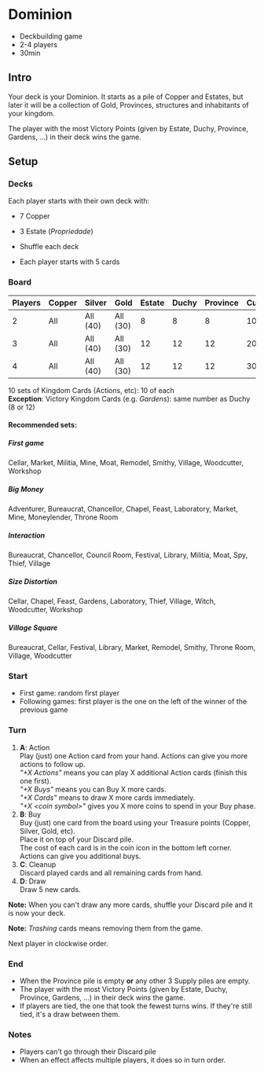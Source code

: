 # Dominion

- Deckbuilding game
- 2-4 players
- 30min

## Intro

Your deck is your Dominion. It starts as a pile of Copper and Estates, but later it will be a collection of Gold,
Provinces, structures and inhabitants of your kingdom.

The player with the most Victory Points (given by Estate, Duchy, Province, Gardens, ...) in their deck wins the game.

## Setup

### Decks

Each player starts with their own deck with:
- 7 Copper
- 3 Estate (*Propriedade*)

- Shuffle each deck
- Each player starts with 5 cards

### Board

| Players | Copper | Silver   | Gold     | Estate | Duchy | Province | Curse | 
| ------- | ------ | -------- | -------- | ------ | ----- | -------- | ----- |
| 2       | All    | All (40) | All (30) | 8      | 8     | 8        | 10    |
| 3       | All    | All (40) | All (30) | 12     | 12    | 12       | 20    |
| 4       | All    | All (40) | All (30) | 12     | 12    | 12       | 30    |

10 sets of Kingdom Cards (Actions, etc): 10 of each  
**Exception**: Victory Kingdom Cards (e.g. *Gardens*): same number as Duchy (8 or 12)

#### Recommended sets:

##### First game
Cellar, Market, Militia, Mine, Moat, Remodel, Smithy, Village, Woodcutter, Workshop

##### Big Money
Adventurer, Bureaucrat, Chancellor, Chapel, Feast, Laboratory, Market, Mine, Moneylender, Throne Room

##### Interaction
Bureaucrat, Chancellor, Council Room, Festival, Library, Militia, Moat, Spy, Thief, Village

##### Size Distortion
Cellar, Chapel, Feast, Gardens, Laboratory, Thief, Village, Witch, Woodcutter, Workshop

##### Village Square
Bureaucrat, Cellar, Festival, Library, Market, Remodel, Smithy, Throne Room, Village, Woodcutter

### Start

- First game: random first player
- Following games: first player is the one on the left of the winner of the previous game

### Turn

1. **A**: Action  
  Play (just) one Action card from your hand. Actions can give you more actions to follow up.  
  *"+X Actions"* means you can play X additional Action cards (finish this one first).  
  *"+X Buys"* means you can Buy X more cards.  
  *"+X Cards"* means to draw X more cards immediately.  
  *"+X &lt;coin symbol&gt;"* gives you X more coins to spend in your Buy phase.
1. **B**: Buy  
  Buy (just) one card from the board using your Treasure points (Copper, Silver, Gold, etc).  
  Place it on top of your Discard pile.  
  The cost of each card is in the coin icon in the bottom left corner.  
  Actions can give you additional buys.
1. **C**: Cleanup  
  Discard played cards and all remaining cards from hand.
1. **D**: Draw  
  Draw 5 new cards.

**Note:** When you can't draw any more cards, shuffle your Discard pile and it is now your deck.

**Note:** *Trashing* cards means removing them from the game.

Next player in clockwise order.

### End

- When the Province pile is empty **or** any other 3 Supply piles are empty.
- The player with the most Victory Points (given by Estate, Duchy, Province, Gardens, ...) in their deck wins the game.
- If players are tied, the one that took the fewest turns wins. If they're still tied, it's a draw between them.

### Notes

- Players can't go through their Discard pile
- When an effect affects multiple players, it does so in turn order.
